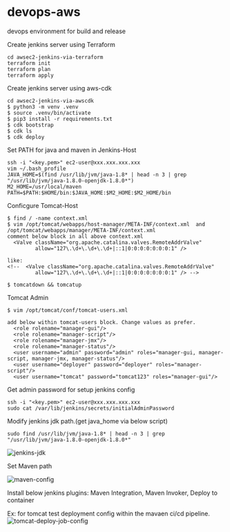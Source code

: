 # devops-aws
devops environment for build and release

Create jenkins server using Terraform
```
cd awsec2-jenkins-via-terraform
terraform init
terraform plan
terraform apply
```

Create jenkins server using aws-cdk
```
cd awsec2-jenkins-via-awscdk
$ python3 -m venv .venv
$ source .venv/bin/activate
$ pip3 install -r requirements.txt
$ cdk bootstrap
$ cdk ls
$ cdk deploy
```

Set PATH for java and maven in Jenkins-Host
```
ssh -i "<key.pem>" ec2-user@xxx.xxx.xxx.xxx
vim ~/.bash_profile
JAVA_HOME=$(find /usr/lib/jvm/java-1.8* | head -n 3 | grep "/usr/lib/jvm/java-1.8.0-openjdk-1.8.0*")
M2_HOME=/usr/local/maven
PATH=$PATH:$HOME/bin:$JAVA_HOME:$M2_HOME:$M2_HOME/bin
```

Conficgure Tomcat-Host
```
$ find / -name context.xml
$ vim /opt/tomcat/webapps/host-manager/META-INF/context.xml  and /opt/tomcat/webapps/manager/META-INF/context.xml
comment below block in all above context.xml
  <Valve className="org.apache.catalina.valves.RemoteAddrValve"
         allow="127\.\d+\.\d+\.\d+|::1|0:0:0:0:0:0:0:1" />

like:
<!--  <Valve className="org.apache.catalina.valves.RemoteAddrValve"
         allow="127\.\d+\.\d+\.\d+|::1|0:0:0:0:0:0:0:1" /> -->

$ tomcatdown && tomcatup
```

Tomcat Admin
```
$ vim /opt/tomcat/conf/tomcat-users.xml

add below within tomcat-users block. Change values as prefer.
  <role rolename="manager-gui"/>
  <role rolename="manager-script"/>
  <role rolename="manager-jmx"/>
  <role rolename="manager-status"/>
  <user username="admin" password="admin" roles="manager-gui, manager-script, manager-jmx, manager-status"/>
  <user username="deployer" password="deployer" roles="manager-script"/>
  <user username="tomcat" password="tomcat123" roles="manager-gui"/>
```

Get admin password for setup jenkins config
```
ssh -i "<key.pem>" ec2-user@xxx.xxx.xxx.xxx
sudo cat /var/lib/jenkins/secrets/initialAdminPassword
```

Modify jenkins jdk path.(get java_home via below script)
```
sudo find /usr/lib/jvm/java-1.8* | head -n 3 | grep "/usr/lib/jvm/java-1.8.0-openjdk-1.8.0*"
```

![jenkins-jdk](https://user-images.githubusercontent.com/44127516/107953356-b6abd900-6fa3-11eb-8517-a64870e287b3.png)

Set Maven path

![maven-config](https://user-images.githubusercontent.com/44127516/109268445-c634e880-7813-11eb-842f-046e99bdadb5.jpg)

Install below jenkins plugins:
  Maven Integration,
  Maven Invoker,
  Deploy to container


Ex: for tomcat test deployment config within the mavaen ci/cd pipeline.
![tomcat-deploy-job-config](https://user-images.githubusercontent.com/44127516/109269679-81aa4c80-7815-11eb-9157-72d9ba73db2e.jpg)